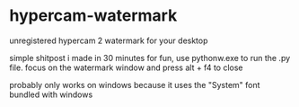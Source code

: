 # hypercam-watermark
unregistered hypercam 2 watermark for your desktop

simple shitpost i made in 30 minutes for fun, use pythonw.exe to run the .py file.
focus on the watermark window and press alt + f4 to close

probably only works on windows because it uses the "System" font bundled with windows
